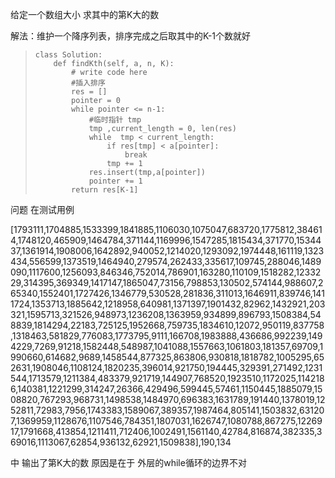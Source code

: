 



给定一个数组大小 求其中的第K大的数



解法：维护一个降序列表，排序完成之后取其中的K-1个数就好

> ```
> class Solution:
>     def findKth(self, a, n, K):
>         # write code here
>         #插入排序
>         res = []
>         pointer = 0
>         while pointer <= n-1:
>             #临时指针 tmp
>             tmp ,current_length = 0, len(res)
>             while  tmp < current_length:
>                 if res[tmp] < a[pointer]:
>                     break 
>                 tmp += 1
>             res.insert(tmp,a[pointer])
>             pointer += 1
>         return res[K-1]
> ```

问题 在测试用例

[1793111,1704885,1533399,1841885,1106030,1075047,683720,1775812,384614,1748120,465909,1464784,371144,1169996,1547285,1815434,371770,1534437,1361914,1908006,1642892,940052,1214020,1293092,1974448,161119,1323434,556599,1373519,1464940,279574,262433,335617,109745,288046,1489090,1117600,1256093,846346,752014,786901,163280,110109,1518282,1233229,314395,369349,1417147,1865047,73156,798853,130502,574144,988607,265340,1552401,1727426,1346779,530528,281836,311013,1646911,839746,1411724,1353713,1885642,1218958,640981,1371397,1901432,82962,1432921,203321,1595713,321526,948973,1236208,1363959,934899,896793,1508384,548839,1814294,22183,725125,1952668,759735,1834610,12072,950119,837758,1318463,581829,776083,1773795,9111,166708,1983888,436686,992239,1494229,7269,91218,1582448,548987,1041088,1557663,1061803,181357,69709,1990660,614682,9689,1458544,877325,863806,930818,1818782,1005295,652631,1908046,1108124,1820235,396014,921750,194445,329391,271492,1231544,1713579,1211384,483379,921719,144907,768520,1923510,1172025,1142186,140381,1221299,314247,26366,429496,599445,57461,1150445,1885079,1508820,767293,968731,1498538,1484970,696383,1631789,191440,1378019,1252811,72983,7956,1743383,1589067,389357,1987464,805141,1503832,631207,1369959,1128676,1107546,784351,1807031,1626747,1080788,867275,1226917,1791668,413854,1211411,712406,1002491,1561140,42784,816874,382335,369016,1113067,62854,936132,62921,1509838],190,134

中 输出了第K大的数  原因是在于 外层的while循环的边界不对